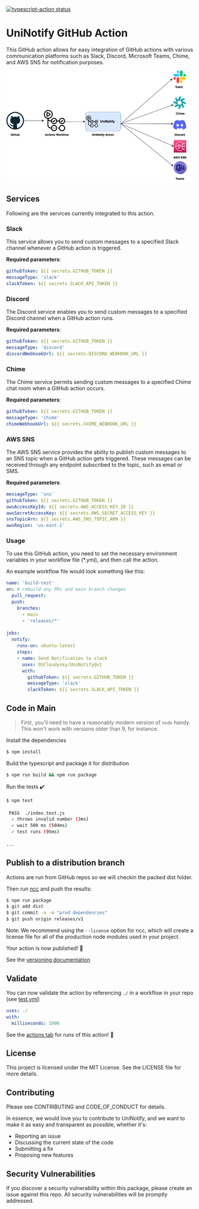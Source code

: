 <p>
  <a href="https://github.com/actions/typescript-action/actions"><img alt="typescript-action status" src="https://github.com/actions/typescript-action/workflows/build-test/badge.svg"></a>
</p>

# UniNotify GitHub Action

This GitHub action allows for easy integration of GitHub actions with various communication platforms such as Slack, Discord, Microsoft Teams, Chime, and AWS SNS for notification purposes.

![UniNotify Github Action](UniNotify.png)

## Services

Following are the services currently integrated to this action. 

### Slack

This service allows you to send custom messages to a specified Slack channel whenever a GitHub action is triggered.

**Required parameters**:
```yml
githubToken: ${{ secrets.GITHUB_TOKEN }}
messageType: 'slack' 
slackToken: ${{ secrets.SLACK_API_TOKEN }}
```

### Discord
The Discord service enables you to send custom messages to a specified Discord channel when a GitHub action runs.

**Required parameters**:
```yml
githubToken: ${{ secrets.GITHUB_TOKEN }}
messageType: 'discord'
discordWebhookUrl: ${{ secrets.DISCORD_WEBHOOK_URL }}
```

### Chime
The Chime service permits sending custom messages to a specified Chime chat room when a GitHub action occurs.

**Required parameters**:
```yml
githubToken: ${{ secrets.GITHUB_TOKEN }}
messageType: 'chime'
chimeWebhookUrl: ${{ secrets.CHIME_WEBHOOK_URL }}
```

### AWS SNS
The AWS SNS service provides the ability to publish custom messages to an SNS topic when a GitHub action gets triggered. These messages can be received through any endpoint subscribed to the topic, such as email or SMS.

**Required parameters**:
```yml
messageType: 'sns'
githubToken: ${{ secrets.GITHUB_TOKEN }}
awsAccessKeyId: ${{ secrets.AWS_ACCESS_KEY_ID }}
awsSecretAccessKey: ${{ secrets.AWS_SECRET_ACCESS_KEY }}
snsTopicArn: ${{ secrets.AWS_SNS_TOPIC_ARN }}
awsRegion: 'us-east-1'
```

### Usage
To use this GitHub action, you need to set the necessary environment variables in your workflow file (*.yml), and then call the action.

An example workflow file would look something like this:

```yml
name: 'build-test'
on: # rebuild any PRs and main branch changes
  pull_request:
  push:
    branches:
      - main
      - 'releases/*'
      
jobs:
  notify:
    runs-on: ubuntu-latest
    steps:
    - name: Send Notification to slack
      uses: OSCloudysky/UniNotify@v1
      with:
        githubToken: ${{ secrets.GITHUB_TOKEN }}
        messageType: 'slack' 
        slackToken: ${{ secrets.SLACK_API_TOKEN }}
```

## Code in Main

> First, you'll need to have a reasonably modern version of `node` handy. This won't work with versions older than 9, for instance.

Install the dependencies  
```bash
$ npm install
```

Build the typescript and package it for distribution
```bash
$ npm run build && npm run package
```

Run the tests :heavy_check_mark:  
```bash
$ npm test

 PASS  ./index.test.js
  ✓ throws invalid number (3ms)
  ✓ wait 500 ms (504ms)
  ✓ test runs (95ms)

...
```

## Publish to a distribution branch

Actions are run from GitHub repos so we will checkin the packed dist folder. 

Then run [ncc](https://github.com/zeit/ncc) and push the results:
```bash
$ npm run package
$ git add dist
$ git commit -a -m "prod dependencies"
$ git push origin releases/v1
```

Note: We recommend using the `--license` option for ncc, which will create a license file for all of the production node modules used in your project.

Your action is now published! :rocket: 

See the [versioning documentation](https://github.com/actions/toolkit/blob/master/docs/action-versioning.md)

## Validate

You can now validate the action by referencing `./` in a workflow in your repo (see [test.yml](.github/workflows/test.yml))

```yaml
uses: ./
with:
  milliseconds: 1000
```

See the [actions tab](https://github.com/actions/typescript-action/actions) for runs of this action! :rocket:

## License
This project is licensed under the MIT License. See the LICENSE file for more details.

## Contributing
Please see CONTRIBUTING and CODE_OF_CONDUCT for details.

In essence, we would love you to contribute to UniNotify, and we want to make it as easy and transparent as possible, whether it's:

- Reporting an issue
- Discussing the current state of the code
- Submitting a fix
- Proposing new features

## Security Vulnerabilities
  
If you discover a security vulnerability within this package, please create an issue against this repo. All security vulnerabilities will be promptly addressed.

